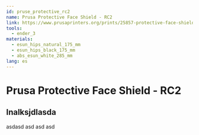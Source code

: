 ```yaml
---
id: pruse_protective_rc2
name: Prusa Protective Face Shield - RC2
link: https://www.prusaprinters.org/prints/25857-protective-face-shield-
tools:
  - ender_3
materials:
  - esun_hips_natural_175_mm
  - esun_hips_black_175_mm
  - abs_esun_white_285_mm
lang: es
---
```


# Prusa Protective Face Shield - RC2

## Inalksjdlasda

asdasd asd asd asd

